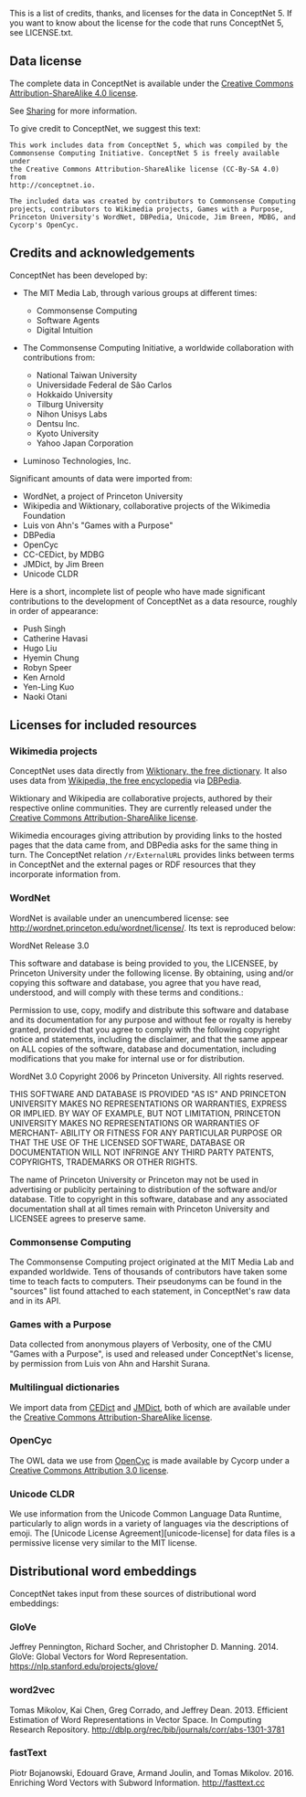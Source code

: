 This is a list of credits, thanks, and licenses for the data in ConceptNet 5.
If you want to know about the license for the code that runs ConceptNet 5,
see LICENSE.txt.


## Data license

The complete data in ConceptNet is available under the [Creative Commons
Attribution-ShareAlike 4.0 license][CC-By-SA].

See [Sharing][] for more information.

[CC-By-SA]: http://creativecommons.org/licenses/by-sa/4.0/
[CC-By]: http://creativecommons.org/licenses/by/4.0/
[Sharing]: https://github.com/commonsense/conceptnet5/wiki/Copying-and-sharing-ConceptNet

To give credit to ConceptNet, we suggest this text:

    This work includes data from ConceptNet 5, which was compiled by the
    Commonsense Computing Initiative. ConceptNet 5 is freely available under
    the Creative Commons Attribution-ShareAlike license (CC-By-SA 4.0) from
    http://conceptnet.io.

    The included data was created by contributors to Commonsense Computing
    projects, contributors to Wikimedia projects, Games with a Purpose,
    Princeton University's WordNet, DBPedia, Unicode, Jim Breen, MDBG, and
    Cycorp's OpenCyc.


## Credits and acknowledgements

ConceptNet has been developed by:

* The MIT Media Lab, through various groups at different times:

  - Commonsense Computing
  - Software Agents
  - Digital Intuition

* The Commonsense Computing Initiative, a worldwide collaboration with
  contributions from:

  - National Taiwan University
  - Universidade Federal de São Carlos
  - Hokkaido University
  - Tilburg University
  - Nihon Unisys Labs
  - Dentsu Inc.
  - Kyoto University
  - Yahoo Japan Corporation

* Luminoso Technologies, Inc.

Significant amounts of data were imported from:

* WordNet, a project of Princeton University
* Wikipedia and Wiktionary, collaborative projects of the Wikimedia Foundation
* Luis von Ahn's "Games with a Purpose"
* DBPedia
* OpenCyc
* CC-CEDict, by MDBG
* JMDict, by Jim Breen
* Unicode CLDR

Here is a short, incomplete list of people who have made significant
contributions to the development of ConceptNet as a data resource, roughly in
order of appearance:

* Push Singh
* Catherine Havasi
* Hugo Liu
* Hyemin Chung
* Robyn Speer
* Ken Arnold
* Yen-Ling Kuo
* Naoki Otani

## Licenses for included resources

### Wikimedia projects

ConceptNet uses data directly from [Wiktionary, the free dictionary][wiktionary].
It also uses data from [Wikipedia, the free encyclopedia][wikipedia] via
[DBPedia][dbpedia].

Wiktionary and Wikipedia are collaborative projects, authored by their
respective online communities. They are currently released under the [Creative
Commons Attribution-ShareAlike license][CC-By-SA-3].

Wikimedia encourages giving attribution by providing links to the hosted pages
that the data came from, and DBPedia asks for the same thing in turn. The
ConceptNet relation `/r/ExternalURL` provides links between terms in ConceptNet
and the external pages or RDF resources that they incorporate information from.

[wiktionary]: http://wiktionary.org/
[wikipedia]: http://wikipedia.org/
[dbpedia]: http://dbpedia.org/
[CC-By-SA-3]: http://creativecommons.org/licenses/by-sa/3.0/


### WordNet

WordNet is available under an unencumbered license: see
http://wordnet.princeton.edu/wordnet/license/. Its text is reproduced below:

WordNet Release 3.0

This software and database is being provided to you, the LICENSEE, by Princeton
University under the following license. By obtaining, using and/or copying this
software and database, you agree that you have read, understood, and will
comply with these terms and conditions.:

Permission to use, copy, modify and distribute this software and database and
its documentation for any purpose and without fee or royalty is hereby granted,
provided that you agree to comply with the following copyright notice and
statements, including the disclaimer, and that the same appear on ALL copies of
the software, database and documentation, including modifications that you make
for internal use or for distribution.

WordNet 3.0 Copyright 2006 by Princeton University. All rights reserved.

THIS SOFTWARE AND DATABASE IS PROVIDED "AS IS" AND PRINCETON UNIVERSITY MAKES
NO REPRESENTATIONS OR WARRANTIES, EXPRESS OR IMPLIED. BY WAY OF EXAMPLE, BUT
NOT LIMITATION, PRINCETON UNIVERSITY MAKES NO REPRESENTATIONS OR WARRANTIES OF
MERCHANT- ABILITY OR FITNESS FOR ANY PARTICULAR PURPOSE OR THAT THE USE OF THE
LICENSED SOFTWARE, DATABASE OR DOCUMENTATION WILL NOT INFRINGE ANY THIRD PARTY
PATENTS, COPYRIGHTS, TRADEMARKS OR OTHER RIGHTS.

The name of Princeton University or Princeton may not be used in advertising or
publicity pertaining to distribution of the software and/or database. Title to
copyright in this software, database and any associated documentation shall at
all times remain with Princeton University and LICENSEE agrees to preserve
same.


### Commonsense Computing

The Commonsense Computing project originated at the MIT Media Lab and expanded
worldwide. Tens of thousands of contributors have taken some time to teach
facts to computers. Their pseudonyms can be found in the "sources" list found
attached to each statement, in ConceptNet's raw data and in its API.


### Games with a Purpose

Data collected from anonymous players of Verbosity, one of the CMU "Games with
a Purpose", is used and released under ConceptNet's license, by permission from
Luis von Ahn and Harshit Surana.


### Multilingual dictionaries

We import data from [CEDict][] and [JMDict][], both of which are available
under the [Creative Commons Attribution-ShareAlike license][CC-By-SA-3].

[CEDict]: https://cc-cedict.org/wiki/
[JMDict]: http://www.edrdg.org/jmdict/j_jmdict.html


### OpenCyc

The OWL data we use from [OpenCyc][opencyc-license] is made available by Cycorp
under a [Creative Commons Attribution 3.0 license][CC-By-3].

[opencyc-license]: http://www.cyc.com/documentation/opencyc-license/
[CC-By-3]: http://creativecommons.org/licenses/by/3.0/


### Unicode CLDR

We use information from the Unicode Common Language Data Runtime, particularly
to align words in a variety of languages via the descriptions of emoji.
The [Unicode License Agreement][unicode-license] for data files is a permissive
license very similar to the MIT license.


## Distributional word embeddings

ConceptNet takes input from these sources of distributional word embeddings:

### GloVe

Jeffrey Pennington, Richard Socher, and Christopher D. Manning. 2014. GloVe: Global Vectors for Word Representation.
https://nlp.stanford.edu/projects/glove/

### word2vec

Tomas Mikolov, Kai Chen, Greg Corrado, and Jeffrey Dean. 2013. Efficient Estimation of Word Representations in Vector Space.
In Computing Research Repository. http://dblp.org/rec/bib/journals/corr/abs-1301-3781

### fastText

Piotr Bojanowski, Edouard Grave, Armand Joulin, and Tomas Mikolov. 2016. Enriching Word Vectors with Subword Information.
http://fasttext.cc


